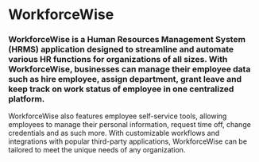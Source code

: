 <h1>WorkforceWise</h1>
<h3>WorkforceWise is a Human Resources Management System (HRMS) application designed to streamline and automate various HR functions for organizations of all sizes. With WorkforceWise, businesses can manage their employee data such as hire employee, assign department, grant leave and keep track on work status of employee in one centralized platform.</h3>
<p>WorkforceWise also features employee self-service tools, allowing employees to manage their personal information, request time off, change credentials and as such more. With customizable workflows and integrations with popular third-party applications, WorkforceWise can be tailored to meet the unique needs of any organization.</p>
